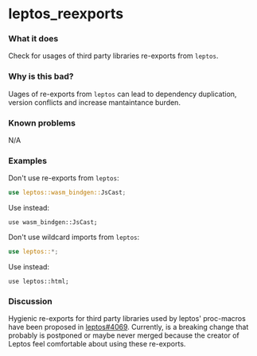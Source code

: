 <!-- This file has been autogenerated. Don't edit it!
Instead, edit the documentation comment in the lint's src/lib.rs file. -->

# leptos_reexports

### What it does

Check for usages of third party libraries re-exports from `leptos`.

### Why is this bad?

Uages of re-exports from `leptos` can lead to dependency duplication,
version conflicts and increase mantaintance burden.

### Known problems

N/A

### Examples

Don't use re-exports from `leptos`:

```rust
use leptos::wasm_bindgen::JsCast;
```

Use instead:

```rust,ignore
use wasm_bindgen::JsCast;
```

Don't use wildcard imports from `leptos`:

```rust
use leptos::*;
```

Use instead:

```rust,ignore
use leptos::html;
```

### Discussion

Hygienic re-exports for third party libraries used by leptos' proc-macros
have been proposed in [leptos#4069].
Currently, is a breaking change that probably is postponed or maybe never
merged because the creator of Leptos feel comfortable about using these
re-exports.

[leptos#4069]: https://github.com/leptos-rs/leptos/pull/4069
